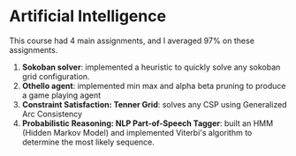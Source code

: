 # Artificial Intelligence

This course had 4 main assignments, and I averaged 97% on these assignments.

1) <b>Sokoban solver</b>: implemented a heuristic to quickly solve any sokoban grid configuration.
2) <b>Othello agent</b>: implemented min max and alpha beta pruning to produce a game playing agent
3) <b>Constraint Satisfaction: Tenner Grid</b>: solves any CSP using Generalized Arc Consistency
4) <b> Probabilistic Reasoning: NLP Part-of-Speech Tagger</b>: built an HMM (Hidden Markov Model) and implemented Viterbi's algorithm to determine the most likely sequence.
